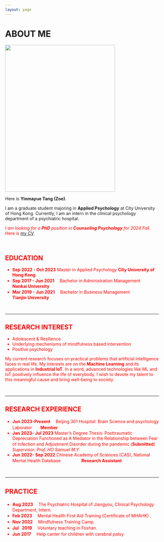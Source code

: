 ```yaml
---
layout: page
---
```


# **ABOUT ME**

<img src="https://yinmayuetang.github.io/images/yinmatang.jpg" class="floatpic" width="360" height="480">


Here is **Yinmayue Tang (Zoe)**.

I am a graduate student majoring in **Applied Psychology** at City University of Hong Kong. Currently, I am an intern in the clinical psychology department of a psychiatric hospital.

*<font color='red'> I am looking for a **PhD** position in **Counseling Psychology** for 2024 Fall*. Here is [my CV](https://yinmayuetang.github.io/file/CV-TANGYinmayue.pdf). 

<br>

## **EDUCATION**

- **Sep 2022 - Oct 2023**   Master in Applied Psychology   **City University of Hong Kong**
- **Sep 2017 - Jun 2021** 　Bachelor in Administration Management　　 **Nankai University**
- **Mar 2019 - Jun 2021** 　Bachelor in Business Management　　　　  **Tianjin University**


<br>

---

## **RESEARCH INTEREST**

- Adolescent & Resilience
- Underlying mechenisms of mindfulness based intervention
- Positive psychology  

My current research focuses on practical problems that artificial intelligence faces in real life. My interests are on the **Machine Learning** and its applications in **Industrial IoT**. In a word, advanced technologies like ML and IoT positively influence the life of everybody.  I wish to devote my talent to this meaningful cause and bring well-being to society.


<br>

---

## **RESEARCH EXPERIENCE**
- **Jun 2023-Present** 　Beijing 301 Hospital: Brain Science and psychology Laborator　　**Member**
- **Jan 2023- Jul 2023** Master’s Degree Thesis: Posttraumatic Depreciation Functioned as A Mediator in the Relationship between Fear of Infection and Adjustment Disorder during the pandemic (**Submitted**)　　　　　　    　　　　　　　　　　  *Supervisor: Prof. HO Samuel M.Y.*
- **Jun 2022- Sep 2022** Chinese Academy of Sciences (CAS), National Mental Health Database 　　
　　                   **Research Assistant**



<br>

---

## **PRACTICE**　

- **Aug 2023** 　The Psychiatric Hospital of Jiangyou, Clinical Psychology Department, Intern.
- **Feb 2023** 　Mental Health First Aid Training (Certificate of MHAHK) .
- **Nov 2022** 　Mindfulness Training Camp.
- **Jul &ensp;2019** 　Voluntary teaching in Foshan.
- **Jun 2017**　 Help canter for children with cerebral palsy.
